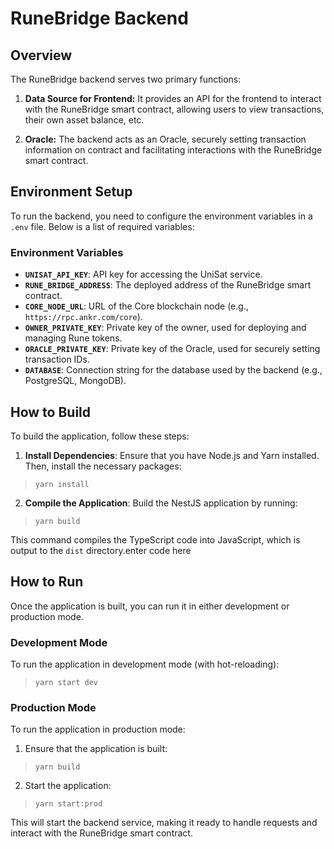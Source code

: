 
# RuneBridge Backend

## Overview

The RuneBridge backend serves two primary functions:

1.  **Data Source for Frontend:** It provides an API for the frontend to interact with the RuneBridge smart contract, allowing users to view transactions, their own asset balance, etc.
    
2.  **Oracle:** The backend acts as an Oracle, securely setting transaction information on contract and facilitating interactions with the RuneBridge smart contract.
    

## Environment Setup

To run the backend, you need to configure the environment variables in a `.env` file. Below is a list of required variables:

### Environment Variables

-   **`UNISAT_API_KEY`**: API key for accessing the UniSat service.
-   **`RUNE_BRIDGE_ADDRESS`**: The deployed address of the RuneBridge smart contract.
-   **`CORE_NODE_URL`**: URL of the Core blockchain node (e.g., `https://rpc.ankr.com/core`).
-   **`OWNER_PRIVATE_KEY`**: Private key of the owner, used for deploying and managing Rune tokens.
-   **`ORACLE_PRIVATE_KEY`**: Private key of the Oracle, used for securely setting transaction IDs.
-   **`DATABASE`**: Connection string for the database used by the backend (e.g., PostgreSQL, MongoDB).


## How to Build

To build the application, follow these steps:

1.  **Install Dependencies**: Ensure that you have Node.js and Yarn installed. Then, install the necessary packages:

>     yarn install
    
2.  **Compile the Application**: Build the NestJS application by running:

>     yarn build

This command compiles the TypeScript code into JavaScript, which is output to the `dist` directory.enter code here
    

## How to Run

Once the application is built, you can run it in either development or production mode.

### Development Mode

To run the application in development mode (with hot-reloading):

>     yarn start dev

### Production Mode

To run the application in production mode:

1.  Ensure that the application is built:

>     yarn build
    
2.  Start the application:
    
>     yarn start:prod
    
This will start the backend service, making it ready to handle requests and interact with the RuneBridge smart contract.

